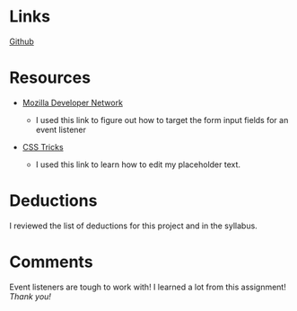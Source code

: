 # Links

[Github](https://github.com/ksmaxey/hw_listeners_maxey_kyle)

# Resources

* [Mozilla Developer Network](https://developer.mozilla.org/en-US/docs/Web/Events/blur)
  * I used this link to figure out how to target the form input fields for an event listener

* [CSS Tricks](https://css-tricks.com/almanac/selectors/p/placeholder/)
  * I used this link to learn how to edit my placeholder text.
    
# Deductions

I reviewed the list of deductions for this project and in the syllabus.

# Comments

Event listeners are tough to work with! I learned a lot from this assignment! _Thank you!_